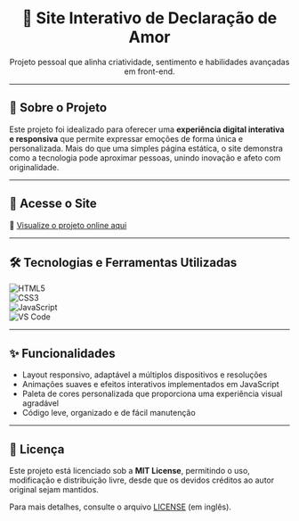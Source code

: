 <h1 align="center">💌 Site Interativo de Declaração de Amor</h1>
<p align="center">
  Projeto pessoal que alinha criatividade, sentimento e habilidades avançadas em front-end.
</p>

---

## 🧠 Sobre o Projeto

Este projeto foi idealizado para oferecer uma **experiência digital interativa e responsiva** que permite expressar emoções de forma única e personalizada. Mais do que uma simples página estática, o site demonstra como a tecnologia pode aproximar pessoas, unindo inovação e afeto com originalidade.

---

## 🔗 Acesse o Site

📎 [Visualize o projeto online aqui](https://wallacebrunospsouza.github.io/Declaracao_amor)

---

## 🛠 Tecnologias e Ferramentas Utilizadas

![HTML5](https://img.shields.io/badge/HTML5-E34F26?style=flat&logo=html5&logoColor=white)  
![CSS3](https://img.shields.io/badge/CSS3-1572B6?style=flat&logo=css3&logoColor=white)  
![JavaScript](https://img.shields.io/badge/JavaScript-F7DF1E?style=flat&logo=javascript&logoColor=black)  
![VS Code](https://img.shields.io/badge/VS_Code-007ACC?style=flat&logo=visual-studio-code&logoColor=white)

---

## ✨ Funcionalidades

- Layout responsivo, adaptável a múltiplos dispositivos e resoluções  
- Animações suaves e efeitos interativos implementados em JavaScript  
- Paleta de cores personalizada que proporciona uma experiência visual agradável  
- Código leve, organizado e de fácil manutenção

---

## 📄 Licença

Este projeto está licenciado sob a **MIT License**, permitindo o uso, modificação e distribuição livre, desde que os devidos créditos ao autor original sejam mantidos.

Para mais detalhes, consulte o arquivo [LICENSE](./LICENSE) (em inglês).
